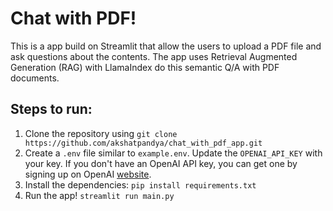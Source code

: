 # Chat with PDF!
This is a app build on Streamlit that allow the users to upload a PDF file and ask questions about the contents. The app uses Retrieval Augmented Generation (RAG) with LlamaIndex do this semantic Q/A with PDF documents.

## Steps to run:
1. Clone the repository using `git clone https://github.com/akshatpandya/chat_with_pdf_app.git`
2. Create a `.env` file similar to `example.env`. Update the `OPENAI_API_KEY` with your key. If you don't have an OpenAI API key, you can get one by signing up on OpenAI [website](https://openai.com/api/).
3. Install the dependencies: `pip install requirements.txt`
4. Run the app! `streamlit run main.py`

